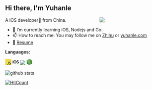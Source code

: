 <h2> Hi there, I'm Yuhanle</h2>

<img align='right' src='https://user-images.githubusercontent.com/5713670/87202985-820dcb80-c2b6-11ea-9f56-7ec461c497c3.gif' width='200"'>

A iOS developer🎯 from China.
- 🌱 I’m currently learning iOS, Nodejs and Go.
- 📫 How to reach me: You may follow me on [Zhihu](https://www.zhihu.com/people/yuhanle) or [yuhanle.com](https://www.yuhanle.com/)
- 📝 [Resume](http://www.yuhanle.com/resume/)

**Languages:**  

<code><img height="20" src="https://raw.githubusercontent.com/github/explore/80688e429a7d4ef2fca1e82350fe8e3517d3494d/topics/javascript/javascript.png"></code>
<code><img height="20" src="https://raw.githubusercontent.com/github/explore/80688e429a7d4ef2fca1e82350fe8e3517d3494d/topics/iOS/iOS.png"></code>
<code><img height="20" src="https://raw.githubusercontent.com/github/explore/80688e429a7d4ef2fca1e82350fe8e3517d3494d/topics/golang/golang.png"></code>
<code><img height="20" src="https://raw.githubusercontent.com/github/explore/80688e429a7d4ef2fca1e82350fe8e3517d3494d/topics/nodejs/nodejs.png"></code>

![github stats](https://github-readme-stats.vercel.app/api?username=yuhanle&show_icons=true)

<!-- ![visitors](https://visitor-badge.glitch.me/badge?page_id=harshkumarkhatri.harshkumarkhatri) -->
[![HitCount](http://hits.dwyl.com/yuhanle/yuhanle.svg)](http://hits.dwyl.com/yuhanle/yuhanle)

